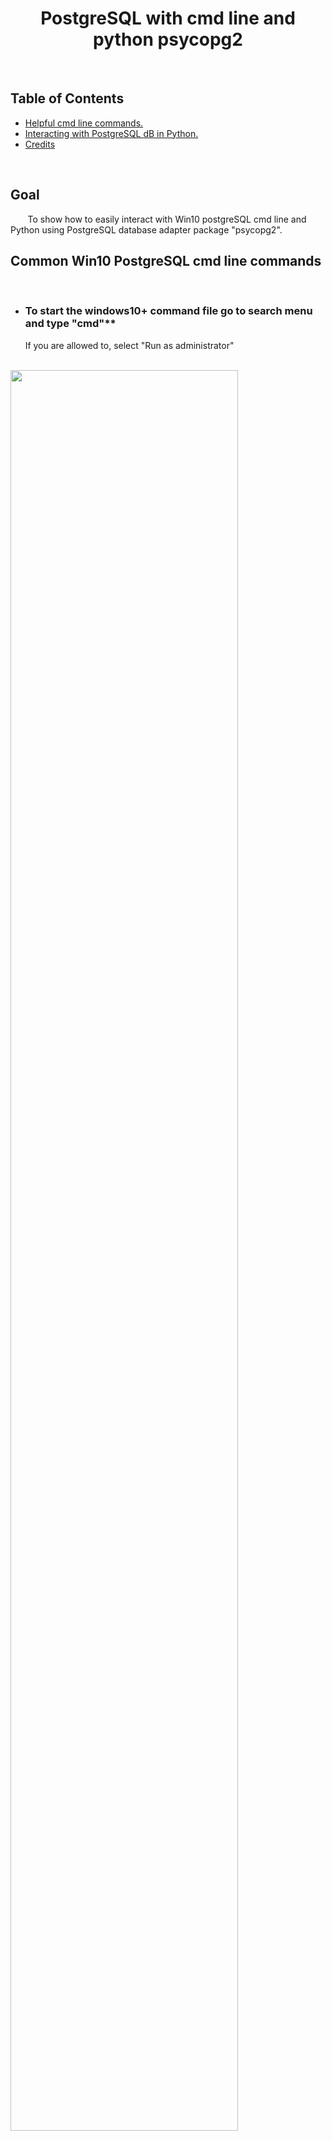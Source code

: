 <h1 align="center"> PostgreSQL with cmd line and python psycopg2 </h1> 

<br>

## Table of Contents

- [Helpful cmd line commands.](#helpful_cmd_line_commands)
- [Interacting with PostgreSQL dB in Python.](#interacting_postgres)
- [Credits](#credits)

<!-- END doctoc generated TOC please keep comment here to allow auto update -->

<br>

## Goal
&nbsp;&nbsp;&nbsp;&nbsp;&nbsp;&nbsp; To show how to easily interact with Win10 postgreSQL cmd line and Python using PostgreSQL database adapter package "psycopg2".

<a name='helpful_cmd_line_commands'></a>
## Common Win10 PostgreSQL cmd line commands
<br>

- ### To start the windows10+ command file go to search menu and type "cmd"**<br>
&nbsp;&nbsp;&nbsp;&nbsp;&nbsp;&nbsp;If you are allowed to, select "Run as administrator" 
<br><br>
<p align="left"><img width=85% src="https://github.com/hilsdsg3/PostgreSQL-python/blob/master/data/cmd_line_start.png"></p>

<br>

- ### To start postgreSQL server<br>
d : dBase name <br>
W : Password prompt - even if there is no password <br>
U : username <br>
Learning : an example dB
postgres : user
[There are more -options at this link](https://www.postgresql.org/docs/11/app-psql.html)
<br>
```
psql -d Learning -U postgres -W
```
output :
<p align="left"><img width=100% src="https://github.com/hilsdsg3/PostgreSQL-python/blob/master/data/start_postgres.png"></p>


<br>

- ### A COLON (;) commits any message to the database
```
DROP DATABASE TARGET_dB;
CREATE DATABASE TARGET_db;
```
<br>

- ### Drop existing connections but yours
For PostgreSQL 9.2 and above use the following
```
SELECT pg_terminate_backend(pg_stat_activity.pid)
FROM pg_stat_activity
WHERE pg_stat_activity.datname = 'TARGET_dB' -- ← change this to your DB
  AND pid <> pg_backend_pid();
```
<br>

- ### Drop a database<br>
If you don't see a confirmation message,
the command didn't commit (execute) to the dB    
```
DROP DATABASE TARGET_dB;
```
output (confirmation message) :
```
DROP DATABASE
```
<br>

- ### See all a list of databases

```
\l
```
output :
<p align="left"><img width=100% src="https://github.com/hilsdsg3/PostgreSQL-python/blob/master/data/list_of_databases.png"></p>

<a name='interacting_postgres'></a>
## Interacting with PostgreSQL dB in Python

- ### Prerequisite - Install in your local python environment "psycopg2" package<br>
Psycopg is a PostgreSQL database package that is interactive shell
with PostgreSQL. It allows one to create, read, update, and delete PostgreSQL databases and tables. <br>[More about the installation here.](https://pypi.org/project/psycopg2/)
One of the most frequent operations in interacting with a database is CRUD which stands for create, read, update, and delete a database, table, or content data. I will go over each of these simple steps.

- ### Create a database<br>
&nbsp;&nbsp;&nbsp;&nbsp;&nbsp;&nbsp;Once you have psycopg2 installed, import the package in python. Next connect to the postgres server in python. Please read the documentation of establishing a connection.<br><br>
database = 'postgres'  # database server name
user = 'postgres'
password = 'password' # this value you may change later
host = '127.0.0.1' # local host computer's IP address
port = '5432' # PostgreSQL's default port

```
# import the package
import psycopg2

# set the variables
DATABASE_INITIAL_ = 'postgres'
USER_ = 'postgres'
PASSWORD_ = 'password'
HOST_ = '127.0.0.1'
PORT_ = '5432'
DATABASE_ = 'financial' # sample database that is created 

#establishing the connection
conn = psycopg2.connect(
   database = DATABASE_INITIAL_,
   user = USER_,
   password = PASSWORD_,
   host = HOST_,
   port = PORT_
)

# Setting the connection to TRUE allows cleaner
# commit statements able to be read by postgreSQL 
# conn.autocommit = True. If there is no autocommit,
# there are certain complex statements that don't
# execute cleanly.
conn.autocommit = True

# Creating a cursor object in order to execute statements
cursor = conn.cursor()

# Preparing query to create a database
sql = '''CREATE database '''+DATABASE_;

# Creating a database
cursor.execute(sql)
print(f'\n{DATABASE_} database created successfully........')
print(f'\nCREATE database commit comment :\n"{sql}"\n')

# Closing the connection - always close the database when not interacting 
conn.close()
print(f'\n{DATABASE_} database now closed successfully........')
```
output in python and cmd line :
```
financial database created successfully........
CREATE database commit comment :
"CREATE database financial"
financial database now closed successfully........
```
<p align="left"><img width=100% src="https://github.com/hilsdsg3/PostgreSQL-python/blob/master/data/CREATE_dB.png"></p>
</details>

- ### Create a table<br>
&nbsp;&nbsp;&nbsp;&nbsp;&nbsp;&nbsp; Once you have created the database and connected, CREATE a table. The table create statement looks complex, so I output a copy of the SQL statement below. This statement could be used as a simplification.
<br>
TABLE_ = 'realized_profit_loss_tranactions'<br>
DATABASE_ = 'financial' # sample database that is created 

```
#establishing the connection
conn = psycopg2.connect(
   database=DATABASE_,
   user = USER_,
   password = PASSWORD_,
   host = HOST_,
   port = PORT_
)

conn.autocommit = True

# #Creating a cursor object using the cursor() method
cursor = conn.cursor()

# table sample column organization
columns = {1:'Closed_Date',
           2:'Symbol',
           3:'Name',
           4:'Quantity',
           5:'Proceeds',
           6:'CostBasis',
           7:'Personal',
           8:'Total_Gain_Loss_pc',
           9:'Long_Term_Gain_Loss_amt',
           10:'Long_Term_Gain_Loss_pc',
           11:'Short_Term_Gain_Loss_amt',
           12:'Short_Term_Gain_Loss_pc',
           13:'Wash_Sale',
           14:'account'}

# table datatype setup
datatype = {'FT' : 'FLOAT',
            'DT' : 'DATE',
            'INT' : 'INTEGER',
            'CHAR_S' : 'CHAR(20)',
            'CHAR_L' : 'CHAR(40)'}

# table space_nulls setup
spaces_nulls = {'NLL' : 'NULL',
                'NNULL' : 'NOT NULL',
                'sp' : ''' ''',
                'cma' : ''',''',
                'nl' : '''\n'''}


#Creating table as per requirement
sql ='''CREATE TABLE '''+TABLE_+'''\n('''\
    +columns[1]+spaces_nulls['sp']+datatype['DT']+spaces_nulls['sp']+spaces_nulls['NNULL']+spaces_nulls['cma']+spaces_nulls['nl']\
    +columns[2]+spaces_nulls['sp']+datatype['CHAR_S']+spaces_nulls['sp']+spaces_nulls['NNULL']+spaces_nulls['cma']+spaces_nulls['nl']\
    +columns[3]+spaces_nulls['sp']+datatype['CHAR_L']+spaces_nulls['sp']+spaces_nulls['NLL']+spaces_nulls['cma']+spaces_nulls['nl']\
    +columns[4]+spaces_nulls['sp']+datatype['INT']+spaces_nulls['sp']+spaces_nulls['NLL']+spaces_nulls['cma']+spaces_nulls['nl']\
    +columns[5]+spaces_nulls['sp']+datatype['FT']+spaces_nulls['sp']+spaces_nulls['NLL']+spaces_nulls['cma']+spaces_nulls['nl']\
    +columns[6]+spaces_nulls['sp']+datatype['FT']+spaces_nulls['sp']+spaces_nulls['NLL']+spaces_nulls['cma']+spaces_nulls['nl']\
    +columns[7]+spaces_nulls['sp']+datatype['FT']+spaces_nulls['sp']+spaces_nulls['NLL']+spaces_nulls['cma']+spaces_nulls['nl']\
    +columns[8]+spaces_nulls['sp']+datatype['FT']+spaces_nulls['sp']+spaces_nulls['NLL']+spaces_nulls['cma']+spaces_nulls['nl']\
    +columns[9]+spaces_nulls['sp']+datatype['FT']+spaces_nulls['sp']+spaces_nulls['NLL']+spaces_nulls['cma']+spaces_nulls['nl']\
    +columns[10]+spaces_nulls['sp']+datatype['FT']+spaces_nulls['sp']+spaces_nulls['NLL']+spaces_nulls['cma']+spaces_nulls['nl']\
    +columns[11]+spaces_nulls['sp']+datatype['FT']+spaces_nulls['sp']+spaces_nulls['NLL']+spaces_nulls['cma']+spaces_nulls['nl']\
    +columns[12]+spaces_nulls['sp']+datatype['FT']+spaces_nulls['sp']+spaces_nulls['NLL']+spaces_nulls['cma']+spaces_nulls['nl']\
    +columns[13]+spaces_nulls['sp']+datatype['CHAR_S']+spaces_nulls['sp']+spaces_nulls['NLL']+spaces_nulls['cma']+spaces_nulls['nl']\
    +columns[14]+spaces_nulls['sp']+datatype['CHAR_S']+spaces_nulls['sp']+spaces_nulls['NLL']+spaces_nulls['nl']\
+''')'''

cursor.execute(sql)

print(f'\nTable created successfully........')
print(f'\nTable CREATE sql commit comment :\n"{sql}"\n')


arr = ['column_name','data_type', 'is_nullable']
sql = """                              
SELECT """+arr[0]+""", """+arr[1]+""", """+arr[2]+"""
FROM information_schema.columns
WHERE table_name = '"""+TABLE_+"""'""";

cursor.execute(sql)
print(f'\n READ database commit comment :\n"{sql}"\n')

data = cursor.fetchall()

panda_df = pd.DataFrame(data = data,  
                        columns = arr)

print(f'\nPandas schema READ :\n"{panda_df}"\n')

# #Closing the connection
conn.close()
print(f'\n{DATABASE_} database now closed successfully........')
```
output in python :
```
Table created successfully........

Table CREATE sql commit comment :
"CREATE TABLE realized_profit_loss_tranactions
(Closed_Date DATE NOT NULL,
Symbol CHAR(20) NOT NULL,
Name CHAR(40) NULL,
Quantity INTEGER NULL,
Proceeds FLOAT NULL,
CostBasis FLOAT NULL,
Personal FLOAT NULL,
Total_Gain_Loss_pc FLOAT NULL,
Long_Term_Gain_Loss_amt FLOAT NULL,
Long_Term_Gain_Loss_pc FLOAT NULL,
Short_Term_Gain_Loss_amt FLOAT NULL,
Short_Term_Gain_Loss_pc FLOAT NULL,
Wash_Sale CHAR(20) NULL,
account CHAR(20) NULL
)"


 READ database commit comment :
"                              
SELECT column_name, data_type, is_nullable
FROM information_schema.columns
WHERE table_name = 'realized_profit_loss_tranactions'"


Table schema READ sql commit comment :
"                 column_name         data_type is_nullable
0                closed_date              date          NO
1                     symbol         character          NO
2                       name         character         YES
3                   quantity           integer         YES
4                   proceeds  double precision         YES
5                  costbasis  double precision         YES
6                   personal  double precision         YES
7         total_gain_loss_pc  double precision         YES
8    long_term_gain_loss_amt  double precision         YES
9     long_term_gain_loss_pc  double precision         YES
10  short_term_gain_loss_amt  double precision         YES
11   short_term_gain_loss_pc  double precision         YES
12                 wash_sale         character         YES
13                   account         character         YES"


financial database now closed successfully........
```
cmd line output :
```
financial=# psql -d financial -U postgres -W
financial-# \d
                      List of relations
 Schema |               Name               | Type  |  Owner
--------+----------------------------------+-------+----------
 public | realized_profit_loss_tranactions | table | postgres
(1 row)

financial=# SELECT column_name, data_type, is_nullable
financial-# FROM information_schema.columns
financial-# WHERE table_name = 'realized_profit_loss_tranactions';

       column_name        |    data_type     | is_nullable
--------------------------+------------------+-------------
 closed_date              | date             | NO
 symbol                   | character        | NO
 name                     | character        | YES
 quantity                 | integer          | YES
 proceeds                 | double precision | YES
 costbasis                | double precision | YES
 personal                 | double precision | YES
 total_gain_loss_pc       | double precision | YES
 long_term_gain_loss_amt  | double precision | YES
 long_term_gain_loss_pc   | double precision | YES
 short_term_gain_loss_amt | double precision | YES
 short_term_gain_loss_pc  | double precision | YES
 wash_sale                | character        | YES
 account                  | character        | YES
(14 rows)

```
<br>

- ### Update the table<br>
&nbsp;&nbsp;&nbsp;&nbsp;&nbsp;&nbsp; When the table schema is created, then update with values as the following. The python viewing is in pandas df because of the simplicity in display. This would not be feasible with reading 1 million rows for the database. When the table schema is as many columns as this sample. The cmd line output does not display well. It is better to view it in python with pandas in python not the following output.

```
import pandas as pd

#establishing the connection
conn = psycopg2.connect(
   database=DATABASE_,
   user = USER_,
   password = PASSWORD_,
   host = HOST_,
   port = PORT_
)

conn.autocommit = True

# #Creating a cursor object using the cursor() method
cursor = conn.cursor()

# Preparing SQL queries to INSERT a record into the database.
sql = '''INSERT INTO '''+TABLE_+'''\n('''\
    +columns[1]+spaces_nulls['cma']+spaces_nulls['nl']\
    +columns[2]+spaces_nulls['cma']+spaces_nulls['nl']\
    +columns[3]+spaces_nulls['cma']+spaces_nulls['nl']\
    +columns[4]+spaces_nulls['cma']+spaces_nulls['nl']\
    +columns[5]+spaces_nulls['cma']+spaces_nulls['nl']\
    +columns[6]+spaces_nulls['cma']+spaces_nulls['nl']\
    +columns[7]+spaces_nulls['cma']+spaces_nulls['nl']\
    +columns[8]+spaces_nulls['cma']+spaces_nulls['nl']\
    +columns[9]+spaces_nulls['cma']+spaces_nulls['nl']\
    +columns[10]+spaces_nulls['cma']+spaces_nulls['nl']\
    +columns[11]+spaces_nulls['cma']+spaces_nulls['nl']\
    +columns[12]+spaces_nulls['cma']+spaces_nulls['nl']\
    +columns[13]+spaces_nulls['cma']+spaces_nulls['nl']\
    +columns[14]+spaces_nulls['nl']\
   +''') VALUES (
   '2017-06-15',
   'TLT',
   'ISHARES',
   132,
   15847.18,
   16023.15,
   -43.99,
   -0.27,
   0,
   0,
   -43.99,
   -0.27,
   'Yes',
   'Personal'
   )'''
cursor.execute(sql)

print(f'\nData inserted successfully........')
print(f'Table INSERT sql commit comment :\n"{sql}"/n')

sql = "SELECT * FROM "+TABLE_
cursor.execute(sql)

# Formatting the dataframe
rows = cursor.fetchall()
arr = np.array(rows).flatten()
df = pd.DataFrame(np.zeros((1,len(columns))), columns=columns.values())
for i,nr in enumerate(columns):
    df.loc[0,columns[nr]] = arr[i]
df['Closed_Date'] = pd.to_datetime(df['Closed_Date'])

print(f'\nData fetched successfully........')
print(f'Table READ sql commit comment :\n"{sql}"\n')
print(f'\nPandas schema READ :')
df = display(df)

# Closing the connection
conn.close()
print(f'\n{DATABASE_} database now closed successfully........')
```
python output :
```
Data inserted successfully........
Table INSERT sql commit comment :
"INSERT INTO realized_profit_loss_tranactions
(Closed_Date,
Symbol,
Name,
Quantity,
Proceeds,
CostBasis,
Personal,
Total_Gain_Loss_pc,
Long_Term_Gain_Loss_amt,
Long_Term_Gain_Loss_pc,
Short_Term_Gain_Loss_amt,
Short_Term_Gain_Loss_pc,
Wash_Sale,
account
) VALUES (
   '2017-06-15',
   'TLT',
   'ISHARES',
   132,
   15847.18,
   16023.15,
   -43.99,
   -0.27,
   0,
   0,
   -43.99,
   -0.27,
   'Yes',
   'Personal'
   )"/n

Data fetched successfully........
Table READ sql commit comment :
"SELECT * FROM realized_profit_loss_tranactions"

Pandas schema READ :
Closed_Date	Symbol	Name	Quantity	Proceeds	CostBasis	Personal	Total_Gain_Loss_pc	Long_Term_Gain_Loss_amt	Long_Term_Gain_Loss_pc	Short_Term_Gain_Loss_amt	Short_Term_Gain_Loss_pc	Wash_Sale	account
0	2017-06-15	TLT	ISHARES	132.0	15847.18	16023.15	-43.99	-0.27	0.0	0.0	-43.99	-0.27	Yes	Personal

financial database now closed successfully........
```
output in cmd line :
```
financial=# select * FROM realized_profit_loss_tranactions;
 closed_date | symbol |    name    | quantity | proceeds | costbasis | personal | total_gain_loss_pc | long_term_gain_loss_amt | long_term_gain_loss_pc | short_term_gain_loss_amt | short_term_gain_loss_pc | wash_sale |  account
-------------+--------+------------+----------+----------+-----------+----------+--------------------+-------------------------+------------------------+--------------------------+-------------------------+-----------+------------
 2017-06-15  | TLT    | ISHARES    |      132 | 15847.18 |  16023.15 |   -43.99 |              -0.27 |                       0 |                      0 |                   -43.99 |                   -0.27 | Yes       | Personal
(1 row)
```
<br>

- ### Delete/Drop a table<br>

```
#establishing the connection
conn = psycopg2.connect(
    database = DATABASE_,
    user = USER_,
    password = PASSWORD_,
    host = HOST_,
    port = PORT_
)
conn.autocommit = True

#Creating a cursor object using the cursor() method
cursor = conn.cursor()

#Preparing query to create a database
sql = '''DROP TABLE '''+TABLE_;
cursor.execute(sql)
print(f"\n{TABLE_} dropped successfully........")

#Closing the connection
conn.close()
print(f'\n{DATABASE_} database now closed successfully........')

```
output in python :
```
realized_profit_loss_tranactions dropped successfully........

financial database now closed successfully........
```



</details>
</details>

<br>
<br>

## Credits

- PostgreSQL: Documentation. (2000). Retrieved from https://www.postgresql.org/docs/

- psycopg2. (2020, September 7). Retrieved from https://pypi.org/project/psycopg2/
